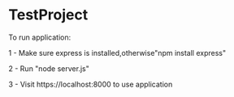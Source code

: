 # TestProject


To run application:

1 - Make sure express is installed,otherwise"npm install express"

2 - Run "node server.js"

3 - Visit https://localhost:8000 to use application
